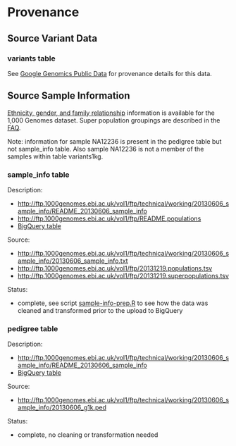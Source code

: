 Provenance
========================================================

Source Variant Data
------------------------------

### variants table

See [Google Genomics Public Data](https://cloud.google.com/genomics/data/1000-genomes) for provenance details for this data.

Source Sample Information
--------------------------------
[Ethnicity, gender, and family relationship](http://www.1000genomes.org/faq/can-i-get-phenotype-gender-and-family-relationship-information-samples) information is available for the 1,000 Genomes dataset.  Super population groupings are described in the [FAQ](http://www.1000genomes.org/category/frequently-asked-questions/population).

Note: information for sample NA12236 is present in the pedigree table but not sample_info table.  Also sample NA12236 is not a member of the samples within table variants1kg.

### sample_info table

Description: 
* http://ftp.1000genomes.ebi.ac.uk/vol1/ftp/technical/working/20130606_sample_info/README_20130606_sample_info
* http://ftp.1000genomes.ebi.ac.uk/vol1/ftp/README.populations
* [BigQuery table](https://bigquery.cloud.google.com/table/google.com:biggene:1000genomes.sample_info?pli=1)

Source: 
* http://ftp.1000genomes.ebi.ac.uk/vol1/ftp/technical/working/20130606_sample_info/20130606_sample_info.txt 
* http://ftp.1000genomes.ebi.ac.uk/vol1/ftp/20131219.populations.tsv
* http://ftp.1000genomes.ebi.ac.uk/vol1/ftp/20131219.superpopulations.tsv

Status: 
* complete, see script [sample-info-prep.R](./sample-info-prep.R) to see how the data was cleaned and transformed prior to the upload to BigQuery

### pedigree table

Description: 
* http://ftp.1000genomes.ebi.ac.uk/vol1/ftp/technical/working/20130606_sample_info/README_20130606_sample_info
* [BigQuery table](https://bigquery.cloud.google.com/table/google.com:biggene:1000genomes.pedigree?pli=1)

Source:  
* http://ftp.1000genomes.ebi.ac.uk/vol1/ftp/technical/working/20130606_sample_info/20130606_g1k.ped

Status: 
* complete, no cleaning or transformation needed 
